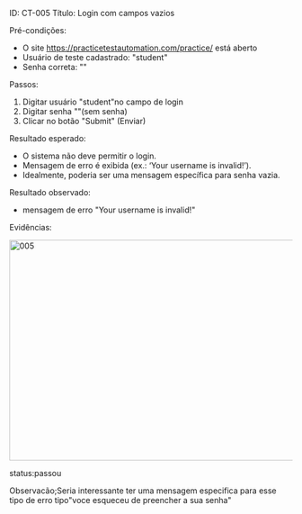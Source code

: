 ID: CT-005 Título: Login com campos vazios

Pré-condições:

- O site https://practicetestautomation.com/practice/ está aberto
- Usuário de teste cadastrado: "student"
- Senha correta: ""

Passos:
1. Digitar usuário "student"no campo de login
2. Digitar senha ""(sem senha)
3. Clicar no botão "Submit" (Enviar)

Resultado esperado:
- O sistema não deve permitir o login.
- Mensagem de erro é exibida (ex.: ‘Your username is invalid!’).
- Idealmente, poderia ser uma mensagem específica para senha vazia.

Resultado observado:
- mensagem de erro "Your username is invalid!"

Evidências:

<img width="793" height="392" alt="005" src="https://github.com/user-attachments/assets/1ae199d3-a9be-4a29-bc46-8e7b23cf68ef" />

status:passou

Observacão;Seria interessante ter uma mensagem especifica para esse tipo de erro tipo"voce esqueceu de preencher a sua senha"
